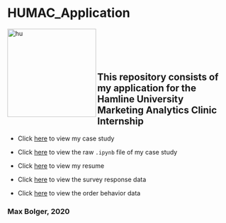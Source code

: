 # HUMAC_Application

[<img align="left" alt="hu" width="200px" src="https://external-content.duckduckgo.com/iu/?u=https%3A%2F%2Fi0.wp.com%2Fcheesebrowmusic.com%2Fwp-content%2Fuploads%2F2018%2F06%2Fsos-partner-logo-hamline-university_2x.png%3Fw%3D3840&f=1&nofb=1" />][hu]

[hu]: https://www.hamline.edu/

</br>
</br>
</br>
</br>

## This repository consists of my application for the Hamline University Marketing Analytics Clinic Internship

- Click [here]() to view my case study

- Click [here]() to view the raw `.ipynb` file of my case study

- Click [here](https://github.com/maxbolger/HUMAC_Application/blob/main/ResumeMaxBolger.pdf) to view my resume

- Click [here](https://github.com/maxbolger/HUMAC_Application/blob/main/survey_responses.csv) to view the survey response data

- Click [here](https://github.com/maxbolger/HUMAC_Application/blob/main/order_behavior.csv) to view the order behavior data

### Max Bolger, 2020
